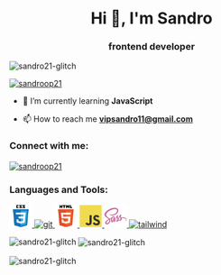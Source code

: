 <h1 align="center">Hi 👋, I'm Sandro</h1>
<h3 align="center">frontend developer</h3>

<p align="left"> <img src="https://komarev.com/ghpvc/?username=sandro21-glitch&label=Profile%20views&color=0e75b6&style=flat" alt="sandro21-glitch" /> </p>

<p align="left"> <a href="https://twitter.com/sandroop21" target="blank"><img src="https://img.shields.io/twitter/follow/sandroop21?logo=twitter&style=for-the-badge" alt="sandroop21" /></a> </p>

- 🌱 I’m currently learning **JavaScript**

- 📫 How to reach me **vipsandro11@gmail.com**

<h3 align="left">Connect with me:</h3>
<p align="left">
<a href="https://twitter.com/sandroop21" target="blank"><img align="center" src="https://raw.githubusercontent.com/rahuldkjain/github-profile-readme-generator/master/src/images/icons/Social/twitter.svg" alt="sandroop21" height="30" width="40" /></a>
</p>

<h3 align="left">Languages and Tools:</h3>
<p align="left"> <a href="https://www.w3schools.com/css/" target="_blank" rel="noreferrer"> <img src="https://raw.githubusercontent.com/devicons/devicon/master/icons/css3/css3-original-wordmark.svg" alt="css3" width="40" height="40"/> </a> <a href="https://git-scm.com/" target="_blank" rel="noreferrer"> <img src="https://www.vectorlogo.zone/logos/git-scm/git-scm-icon.svg" alt="git" width="40" height="40"/> </a> <a href="https://www.w3.org/html/" target="_blank" rel="noreferrer"> <img src="https://raw.githubusercontent.com/devicons/devicon/master/icons/html5/html5-original-wordmark.svg" alt="html5" width="40" height="40"/> </a> <a href="https://developer.mozilla.org/en-US/docs/Web/JavaScript" target="_blank" rel="noreferrer"> <img src="https://raw.githubusercontent.com/devicons/devicon/master/icons/javascript/javascript-original.svg" alt="javascript" width="40" height="40"/> </a> <a href="https://sass-lang.com" target="_blank" rel="noreferrer"> <img src="https://raw.githubusercontent.com/devicons/devicon/master/icons/sass/sass-original.svg" alt="sass" width="40" height="40"/> </a> <a href="https://tailwindcss.com/" target="_blank" rel="noreferrer"> <img src="https://www.vectorlogo.zone/logos/tailwindcss/tailwindcss-icon.svg" alt="tailwind" width="40" height="40"/> </a> </p>

<p><img align="left" src="https://github-readme-stats.vercel.app/api/top-langs?username=sandro21-glitch&show_icons=true&locale=en&layout=compact" alt="sandro21-glitch" /></p>

<p>&nbsp;<img align="center" src="https://github-readme-stats.vercel.app/api?username=sandro21-glitch&show_icons=true&locale=en" alt="sandro21-glitch" /></p>

<p><img align="center" src="https://github-readme-streak-stats.herokuapp.com/?user=sandro21-glitch&" alt="sandro21-glitch" /></p>

